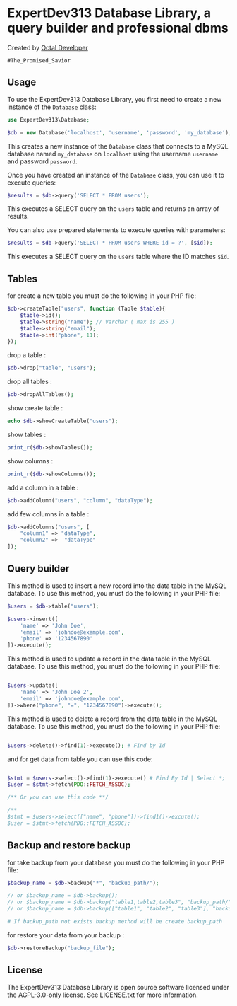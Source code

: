 # ExpertDev313 Database Library, a query builder and professional dbms

Created by <a href="https://t.me/OctalDev" target="_blank" rel="noopener">Octal Developer</a>

`#The_Promised_Savior`

## Usage

To use the ExpertDev313 Database Library, you first need to create a new instance of the `Database` class:

```php
use ExpertDev313\Database;

$db = new Database('localhost', 'username', 'password', 'my_database');
```

This creates a new instance of the `Database` class that connects to a MySQL database named `my_database` on `localhost` using the username `username` and password `password`.

Once you have created an instance of the `Database` class, you can use it to execute queries:

```php
$results = $db->query('SELECT * FROM users');
```

This executes a SELECT query on the `users` table and returns an array of results.

You can also use prepared statements to execute queries with parameters:

```php
$results = $db->query('SELECT * FROM users WHERE id = ?', [$id]);
```

This executes a SELECT query on the `users` table where the ID matches `$id`.

## Tables

for create a new table you must do the following in your PHP file:

```php
$db->createTable("users", function (Table $table){
	$table->id();
	$table->string("name"); // Varchar ( max is 255 )
	$table->string("email");
	$table->int("phone", 11);
});
```
drop a table :

```php
$db->drop("table", "users");
```

drop all tables :

```php
$db->dropAllTables();
```

show create table :

```php
echo $db->showCreateTable("users");
```

show tables :

```php
print_r($db->showTables());
```

show columns :

```php
print_r($db->showColumns());
```

add a column in a table :

```php
$db->addColumn("users", "column", "dataType");
```

add few columns in a table :

```php
$db->addColumns("users", [
	"column1" => "dataType",
	"column2" =>  "dataType"
]);
```
## Query builder

This method is used to insert a new record into the data table in the MySQL database.  To use this method, you must do the following in your PHP file:

```php
$users = $db->table("users");

$users->insert([
    'name' => 'John Doe',
    'email' => 'johndoe@example.com',
    'phone' => '1234567890'
])->execute();
```

This method is used to update a record in the data table in the MySQL database.  To use this method, you must do the following in your PHP file:

```php

$users->update([
    'name' => 'John Doe 2',
    'email' => 'johndoe@example.com',
])->where("phone", "=", "1234567890")->execute();
```

This method is used to delete a record from the data table in the MySQL database.  To use this method, you must do the following in your PHP file:

```php

$users->delete()->find(1)->execute(); # Find by Id
```

and for get data from table you can use this code:

```php

$stmt = $users->select()->find(1)->execute() # Find By Id | Select *;
$user = $stmt->fetch(PDO::FETCH_ASSOC);

/** Or you can use this code **/

/**
$stmt = $users->select(["name", "phone"])->find1()->excute();
$user = $stmt->fetch(PDO::FETCH_ASSOC);
```

## Backup and restore backup

for take backup from your database you must do the following  in your PHP file:

```php
$backup_name = $db->backup("*", "backup_path/"); 

// or $backup_name = $db->backup();
// or $backup_name = $db->backup("table1,table2,table3", "backup_path/");
// or $backup_name = $db->backup(["table1", "table2", "table3"], "backup_path/");

# If backup_path not exists backup method will be create backup_path
```

for restore your data from your backup :

```php
$db->restoreBackup("backup_file");
```

## License

The ExpertDev313 Database Library is open source software licensed under the AGPL-3.0-only license. See LICENSE.txt for more information.
